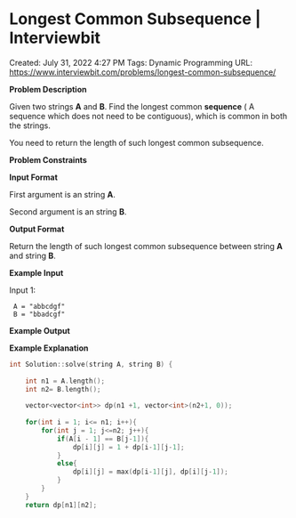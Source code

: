 # Longest Common Subsequence | Interviewbit

Created: July 31, 2022 4:27 PM
Tags: Dynamic Programming
URL: https://www.interviewbit.com/problems/longest-common-subsequence/

**Problem Description**

Given two strings **A** and **B**. Find the longest common **sequence** ( A sequence which does not need to be contiguous), which is common in both the strings.

You need to return the length of such longest common subsequence.

**Problem Constraints**

**Input Format**

First argument is an string **A**.

Second argument is an string **B**.

**Output Format**

Return the length of such longest common subsequence between string **A** and string **B**.

**Example Input**

Input 1:

```
 A = "abbcdgf"
 B = "bbadcgf"

```

**Example Output**

**Example Explanation**

```cpp
int Solution::solve(string A, string B) {
    
    int n1 = A.length();
    int n2= B.length();
    
    vector<vector<int>> dp(n1 +1, vector<int>(n2+1, 0));
    
    for(int i = 1; i<= n1; i++){
        for(int j = 1; j<=n2; j++){
            if(A[i - 1] == B[j-1]){
                dp[i][j] = 1 + dp[i-1][j-1];
            }
            else{
                dp[i][j] = max(dp[i-1][j], dp[i][j-1]);
            }
        }
    }
    return dp[n1][n2];
```